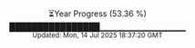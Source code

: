 <p align="center">
⏳Year Progress (53.36 %) <br>
████████████████▁▁▁▁▁▁▁▁▁▁▁▁▁▁ <br>
<sub>Updated: Mon, 14 Jul 2025 18:37:20 GMT</sub>
</p>

